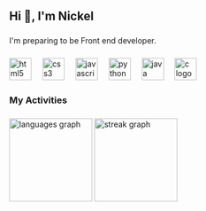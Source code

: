 <h2 align="left">Hi 💚, I'm Nickel</h2>

###

<p align="left">I'm preparing to be Front end developer.</p>

###

<div align="left">
  <img src="https://skillicons.dev/icons?i=html" height="40" alt="html5 logo"  />
  <img width="12" />
  <img src="https://skillicons.dev/icons?i=css" height="40" alt="css3 logo"  />
  <img width="12" />
  <img src="https://skillicons.dev/icons?i=js" height="40" alt="javascript logo"  />
  <img width="12" />
  <img src="https://skillicons.dev/icons?i=py" height="40" alt="python logo"  />
  <img width="12" />
  <img src="https://skillicons.dev/icons?i=java" height="40" alt="java logo"  />
  <img width="12" />
  <img src="https://skillicons.dev/icons?i=c" height="40" alt="c logo"  />
</div>

###

<h3 align="left">My Activities</h3>

###

<div align="left">
  <img src="https://github-readme-stats.vercel.app/api/top-langs?username=Stacla3&locale=en&hide_title=false&layout=compact&card_width=320&langs_count=6&theme=github_dark&hide_border=true&order=2" height="150" alt="languages graph"  />
  <img src="https://streak-stats.demolab.com?user=Stacla3&locale=en&mode=daily&theme=github_dark&hide_border=true&border_radius=5&order=3" height="150" alt="streak graph"  />
</div>

###
